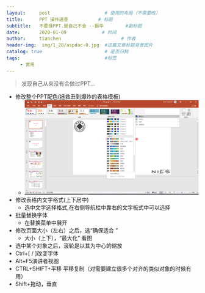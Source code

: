 ```yaml
---
layout:     post                    # 使用的布局（不需要改）
title:      PPT 操作速查           # 标题 
subtitle:   不要怪PPT.是自己不会 --振华        #副标题
date:       2020-01-09             # 时间
author:     tianchen                      # 作者
header-img:  img/1_28/aspdac-0.jpg  #这篇文章标题背景图片  
catalog: true                       # 是否归档
tags:                               #标签
     - 常用
---
```


> 发现自己从来没有会做过PPT...

* 修改整个PPT配色(拯救丑到爆炸的表格模板)
	* ![](https://github.com/A-suozhang/MyPicBed/raw/master/img/20200109114658.png)
* 修改表格内文字格式(上下居中)
	* 选中文字选择格式,在右侧导航栏中靠右的文字板式中可以选择
* 批量替换字体
	* 在替换菜单中展开
* 修改页面大小（左右）之后，选“确保适合	”
  * 大小（上下），“最大化” 看图
* 选中某个对象之后，滚轮是以其为中心的缩放
* Ctrl+[ / ]改变字体
* Alt+F5演讲者视图
* CTRL+SHIFT+平移 平移复制（对需要建立很多个对齐的类似对象的时候有用）
* Shift+拖动，垂直
